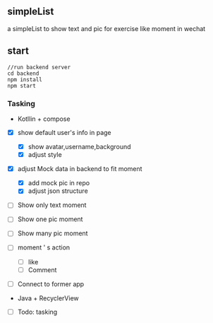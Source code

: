 ## simpleList
a simpleList to show text and pic for exercise like moment in wechat

## start
```
//run backend server
cd backend
npm install
npm start
```

### Tasking
- Kotllin + compose
- [x] show default user's info in page
  - [x] show avatar,username,background
  - [x] adjust style
- [x] adjust Mock data in backend to fit moment
  - [x] add mock pic in repo
  - [x] adjust json structure
- [ ] Show only text moment
- [ ] Show one pic moment
- [ ] Show many pic moment
- [ ] moment ' s action
  - [ ] like
  - [ ] Comment
- [ ] Connect to former app



- Java + RecyclerView

- [ ] Todo: tasking

